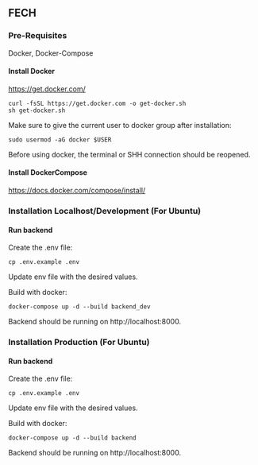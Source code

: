 ## FECH

### Pre-Requisites

Docker, Docker-Compose

#### Install Docker

https://get.docker.com/

    curl -fsSL https://get.docker.com -o get-docker.sh
    sh get-docker.sh
    
    
Make sure to give the current user to docker group after installation:

    sudo usermod -aG docker $USER
    
Before using docker, the terminal or SHH connection should be reopened.
    
#### Install DockerCompose 

https://docs.docker.com/compose/install/

### Installation Localhost/Development (For Ubuntu)

#### Run backend

Create the .env file:

    cp .env.example .env
    
Update env file with the desired values.
    
Build with docker:

    docker-compose up -d --build backend_dev
    
Backend should be running on http://localhost:8000.

### Installation Production (For Ubuntu)
    
#### Run backend

Create the .env file:

    cp .env.example .env
    
Update env file with the desired values.

Build with docker:

    docker-compose up -d --build backend

Backend should be running on http://localhost:8000.